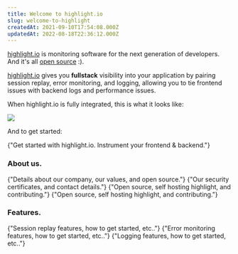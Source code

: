 ```yaml
---
title: Welcome to highlight.io
slug: welcome-to-highlight
createdAt: 2021-09-10T17:54:08.000Z
updatedAt: 2022-08-18T22:36:12.000Z
---
```


[highlight.io](https://highlight.io) is monitoring software for the next generation of developers. And it's all [open source](https://github.com/highlight/highlight) :).

[highlight.io](https://highlight.io) gives you **fullstack** visibility into your application by pairing session replay, error monitoring, and logging, allowing you to tie frontend issues with backend logs and performance issues.

When highlight.io is fully integrated, this is what it looks like:

![](/images/Cohesion720.gif)

And to get started:

<DocsCardGroup>
    <DocsCard title="Get Started" href="../getting-started/1_overview.md">
        {"Get started with highlight.io. Instrument your frontend & backend."}
    </DocsCard>
</DocsCardGroup>

### About us.

<DocsCardGroup>
    <DocsCard title="Mission & Values." href="./2_company/1_values.md">
        {"Details about our company, our values, and open source."}
    </DocsCard>
    <DocsCard title="Compliance & Security."  href="./2_company/compliance-and-security.md">
        {"Our security certificates, and contact details."}
    </DocsCard>
    <DocsCard title="Contributing to highlight.io"  href="./2_company/open-source/contributing.md">
        {"Open source, self hosting highlight, and contributing."}
    </DocsCard>
    <DocsCard title="Self hosting highlight.io"  href="./2_company/open-source/self-host-hobby.md">
        {"Open source, self hosting highlight, and contributing."}
    </DocsCard>
</DocsCardGroup>

### Features.

<DocsCardGroup>
    <DocsCard title="Session Replay." href="./6_product-features/1_session-replay/1_overview.md">
        {"Session replay features, how to get started, etc.."}
    </DocsCard>
    <DocsCard title="Error Monitoring."  href="./6_product-features/2_error-monitoring/1_overview.md">
        {"Error monitoring features, how to get started, etc.."}
    </DocsCard>
    <DocsCard title="Logging."  href="./6_product-features/4_logging/1_overview.md">
        {"Logging features, how to get started, etc.."}
    </DocsCard>
</DocsCardGroup>
